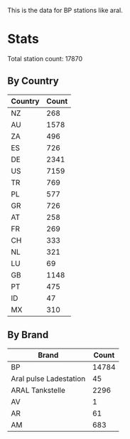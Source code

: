 This is the data for BP stations like aral.


# Stats

Total station count: 17870
## By Country

| Country | Count
| - | - 
| NZ | 268
| AU | 1578
| ZA | 496
| ES | 726
| DE | 2341
| US | 7159
| TR | 769
| PL | 577
| GR | 726
| AT | 258
| FR | 269
| CH | 333
| NL | 321
| LU | 69
| GB | 1148
| PT | 475
| ID | 47
| MX | 310
## By Brand

| Brand | Count
| - | - 
| BP | 14784
| Aral pulse Ladestation | 45
| ARAL Tankstelle | 2296
| AV | 1
| AR | 61
| AM | 683
